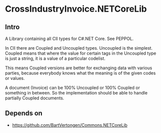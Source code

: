 # CrossIndustryInvoice.NETCoreLib

## Intro
A Library containing all CII types for C#.NET Core. See PEPPOL.

In CII there are Coupled and Uncoupled types.
Uncoupled is the simplest.
Coupled means that where the value for certain tags in the Uncoupled type is just a string,
it is a value of a particular codelist.

This means Coupled versions are better for exchanging data with various parties, because everybody knows 
what the meaning is of the given codes or values.

A document (Invoice) can be 100% Uncoupled or 100% Coupled or something in between.
So the implementation should be able to handle partially Coupled documents.




## Depends on
- https://github.com/BartVertongen/Commons.NETCoreLib
